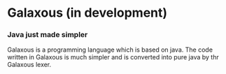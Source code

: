 # Galaxous (in development)
### Java just made simpler

Galaxous is a programming language which is based on java. The code written in Galaxous is much simpler and is converted into pure java by thr Galaxous lexer.
